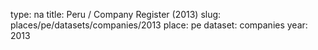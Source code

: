 type: na
title: Peru / Company Register (2013)
slug: places/pe/datasets/companies/2013
place: pe
dataset: companies
year: 2013

